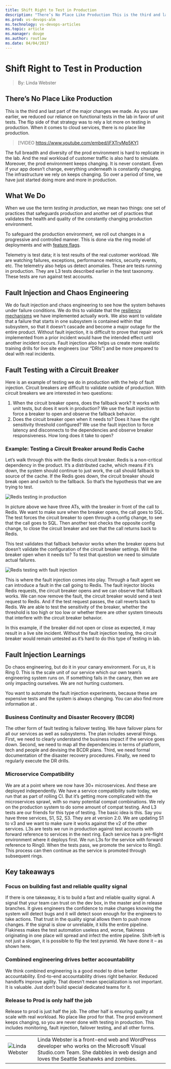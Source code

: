 ```yaml
---
title: Shift Right to Test in Production
description: "There’s No Place Like Production This is the third and last part of the major changes we made. As you saw earlier, we reduced our reliance on functional tests in the lab in favor of unit tests. The flip side of that strategy was to rely a lot more on testing in production. When it comes to cloud services, there is no place like production. The full breadth and diversity of the prod environment is hard to replicate in the lab. And the real workload of customer traffic is also hard to simulate. Moreover, the prod environment keeps changing."
ms.prod: vs-devops-alm
ms.technology: vs-devops-articles
ms.topic: article
ms.manager: douge
ms.author: routlaw
ms.date: 04/04/2017
---
```


# Shift Right to Test in Production
> By: Linda Webster

## There’s No Place Like Production
This is the third and last part of the major changes we made. As you saw
earlier, we reduced our reliance on functional tests in the lab in favor
of unit tests. The flip side of that strategy was to rely a lot more on
testing in production. When it comes to cloud services, there is no
place like production.

> [!VIDEO https://www.youtube.com/embed/jFXTryMp5KY]

The full breadth and diversity of the prod environment is hard to
replicate in the lab. And the real workload of customer traffic is also
hard to simulate. Moreover, the prod environment keeps changing. It is
never constant. Even if your app doesn’t change, everything underneath
is constantly changing. The infrastructure we rely on keeps changing. So
over a period of time, we have just started doing more and more in
production.

## What We Do
When we use the term *testing in production*, we mean two things: one
set of practices that safeguards production and another set of practices
that validates the health and quality of the constantly changing
production environment.

To safeguard the production environment, we roll out changes in a
progressive and controlled manner. This is done via the ring model of
deployments and with [feature flags](progressive-experimentation-feature-flags.md).

Telemetry is test data; it is test results of the real customer
workload. We are watching failures, exceptions, performance metrics,
security events, etc. The telemetry also helps us detect anomalies.
These are tests running in production. They are L3 tests described
earlier in the test taxonomy. These tests are run against test accounts.

## Fault Injection and Chaos Engineering
We do fault injection and chaos engineering to see how the system
behaves under failure conditions. We do this to validate that the
[resiliency mechanisms](patterns-resiliency-cloud.md)
we have implemented actually work. We also want to validate that a
failure that starts in one subsystem is contained within that subsystem,
so that it doesn’t cascade and become a major outage for the entire
product. Without fault injection, it is difficult to prove that repair
work implemented from a prior incident would have the intended effect
until another incident occurs. Fault injection also helps us create more
realistic training drills for live site engineers (our “DRIs”) and be
more prepared to deal with real incidents.

## Fault Testing with a Circuit Breaker
Here is an example of testing we do in production with the help of fault
injection. Circuit breakers are difficult to validate outside of
production. With circuit breakers we are interested in two questions:

1.  When the circuit breaker opens, does the fallback work? It works
    with unit tests, but does it work in production? We use the fault
    injection to force a breaker to open and observe the fallback
    behavior.
2.  Does the circuit breaker open when it needs to? Does it have the
    right sensitivity threshold configured? We use the fault injection
    to force latency and disconnects to the dependencies and observe
    breaker responsiveness. How long does it take to open?

### Example: Testing a Circuit Breaker around Redis Cache
Let’s walk through this with the Redis circuit breaker. Redis is a
non-critical dependency in the product. It’s a distributed cache, which
means if it’s down, the system should continue to just work, the call
should fallback to source of the cache. If the Redis goes down, the
circuit breaker should break open and switch to the fallback. So that’s
the hypothesis that we are trying to test.

![Redis testing in production](_img/redis-testing-in-production.png)

In picture above we have three ATs, with the breaker in front of the
call to Redis. We want to make sure when the breaker opens, the call
goes to SQL. The test forces the circuit breaker to open through a
config change, to see that the call goes to SQL. Then another test
checks the opposite config change, to close the circuit breaker and see
that the call returns back to Redis.

This test validates that fallback behavior works when the breaker opens
but doesn’t validate the configuration of the circuit breaker settings.
Will the breaker open when it needs to? To test that question we need to
simulate actual failures.

![Redis testing with fault injection](_img/redis-testing-with-fault-injection.png)

This is where the fault injection comes into play. Through a fault agent
we can introduce a fault in the call going to Redis. The fault injector
blocks Redis requests, the circuit breaker opens and we can observe that
fallback works. We can now remove the fault, the circuit breaker would
send a test request to Redis. And if the test request passes, the call
reverts back to Redis. We are able to test the sensitivity of the
breaker, whether the threshold is too high or too low or whether there
are other system timeouts that interfere with the circuit breaker
behavior.

In this example, if the breaker did not open or close as expected, it
may result in a live site incident. Without the fault injection testing,
the circuit breaker would remain untested as it’s hard to do this type
of testing in lab.

## Fault Injection Learnings
Do chaos engineering, but do it in your canary environment. For us, it
is Ring 0. This is the scale unit of our service which our own team’s
engineering system runs on. If something fails in the canary, then we
are only impacting ourselves. We are not hurting customers.

You want to automate the fault injection experiments, because these are
expensive tests and the system is always changing. You can also find
more information at .

### Business Continuity and Disaster Recovery (BCDR)
The other form of fault testing is failover testing. We have failover
plans for all our services as well as subsystems. The plan includes
several things. First, we need to clearly understand the business impact
if the service goes down. Second, we need to map all the dependencies in
terms of platform, tech and people and devising the BCDR plans. Third,
we need formal documentation of the disaster recovery procedures.
Finally, we need to regularly execute the DR drills.

### Microservice Compatibility
We are at a point where we now have 30+ microservices. And these are
deployed independently. We have a service compatibility suite today, we
run that as part of rolling CI. But it’s getting more complicated with
the microservices sprawl, with so many potential compat combinations.
We rely on the production system to do some amount of compat testing.
And L3 tests are our friends for this type of testing. The basic idea is
this. Say you have three services, S1, S2, S3. They are at version 2.0.
We are updating S1 to v3 and we want to make sure it works against the
v2 of the other services. L3s are tests we run in production against
test accounts with forward reference to services in the next ring. Each
service has a pre-flight environment where it deploys first. We run L3s
for the service with forward reference to Ring0. When the tests pass, we
promote the service to Ring0. This process can then continue as the
service is promoted through subsequent rings.

## Key takeaways
### Focus on building fast and reliable quality signal
If there is one takeaway, it is to build a fast and reliable quality
signal. A signal that your team can trust on the dev box, in the master
and in release branches. It gives engineers the confidence to make
changes knowing the system will detect bugs and it will detect soon
enough for the engineers to take actions. That trust in the quality
signal allows them to push more changes. If the signal is slow or
unreliable, it kills the entire pipeline. Flakiness makes the test
automation useless and, worse, flakiness originating in one place will
spread and infect the entire pipeline. Shift-left is not just a slogan,
it is possible to flip the test pyramid. We have done it – as shown
here.

### Combined engineering drives better accountability
We think combined engineering is a good model to drive better
accountability. End-to-end accountability drives right behavior. Reduced
handoffs improve agility. That doesn’t mean specialization is not
important. It is valuable. Just don’t build special dedicated teams for
it.

### Release to Prod is only half the job
Release to prod is just half the job. The other half is ensuring quality
at scale with real workload. No place like prod for that. The prod
environment keeps changing, so you are never done with testing in
production. This includes monitoring, fault injection, failover testing,
and all other forms.

|             |                           |
|-------------|---------------------------|
|![Linda Webster](_img/linda_avatar_1479516507-130x130.jpg) | Linda Webster is a front-end web and WordPress developer who works on the Microsoft Visual Studio.com Team. She dabbles in web design and loves the Seattle Seahawks and zombies. |